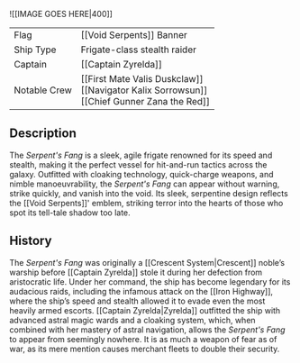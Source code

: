 ![[IMAGE GOES HERE|400]]

|              |                                                                                                 |
| ------------ | ----------------------------------------------------------------------------------------------- |
| Flag         | [[Void Serpents]] Banner                                                                        |
| Ship Type    | Frigate-class stealth raider                                                                    |
| Captain      | [[Captain Zyrelda]]                                                                             |
| Notable Crew | [[First Mate Valis Duskclaw]]<br>[[Navigator Kalix Sorrowsun]]<br>[[Chief Gunner Zana the Red]] |

## Description

The _Serpent's Fang_ is a sleek, agile frigate renowned for its speed and stealth, making it the perfect vessel for hit-and-run tactics across the galaxy. Outfitted with cloaking technology, quick-charge weapons, and nimble manoeuvrability, the _Serpent's Fang_ can appear without warning, strike quickly, and vanish into the void. Its sleek, serpentine design reflects the [[Void Serpents]]' emblem, striking terror into the hearts of those who spot its tell-tale shadow too late.

## History

The _Serpent's Fang_ was originally a [[Crescent System|Crescent]] noble’s warship before [[Captain Zyrelda]] stole it during her defection from aristocratic life. Under her command, the ship has become legendary for its audacious raids, including the infamous attack on the [[Iron Highway]], where the ship’s speed and stealth allowed it to evade even the most heavily armed escorts. [[Captain Zyrelda|Zyrelda]] outfitted the ship with advanced astral magic wards and a cloaking system, which, when combined with her mastery of astral navigation, allows the _Serpent's Fang_ to appear from seemingly nowhere. It is as much a weapon of fear as of war, as its mere mention causes merchant fleets to double their security.

